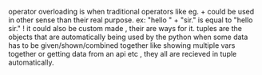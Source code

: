 operator overloading is when traditional operators like eg. + could be used in other sense than their real purpose. ex: "hello " + "sir." is equal to "hello sir." ! it could also be custom made , their are ways for it.
tuples are the objects that are automatically being used by the python when some data has to be given/shown/combined together like showing multiple vars together or getting data from an api etc , they all are recieved in tuple automatically.
